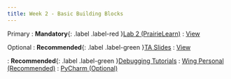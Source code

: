 ```yaml
---
title: Week 2 - Basic Building Blocks
---
```


Primary
: **Mandatory**{: .label .label-red }[Lab 2 (PrairieLearn)](https://us.prairielearn.com/pl/login)
  : [View](https://us.prairielearn.com/pl/login)

Optional
: **Recommended**{: .label .label-green }[TA Slides](https://github.com/Shogz-Labs/EECS1015_F25_Assets/blob/main/ta_recitations/Slides/Week%2002%20-%20Basic%20Building%20Blocks.pdf)
  : [View](https://github.com/Shogz-Labs/EECS1015_F25_Assets/blob/main/ta_recitations/Slides/Week%2002%20-%20Basic%20Building%20Blocks.pdf)

: **Recommended**{: .label .label-green }[Debugging Tutorials](#)
  : [Wing Personal (Recommended)](https://www.youtube.com/watch?v=znFmcoqfeU8)
  : [PyCharm (Optional)](https://www.youtube.com/watch?v=GA8i4nJhe3M)